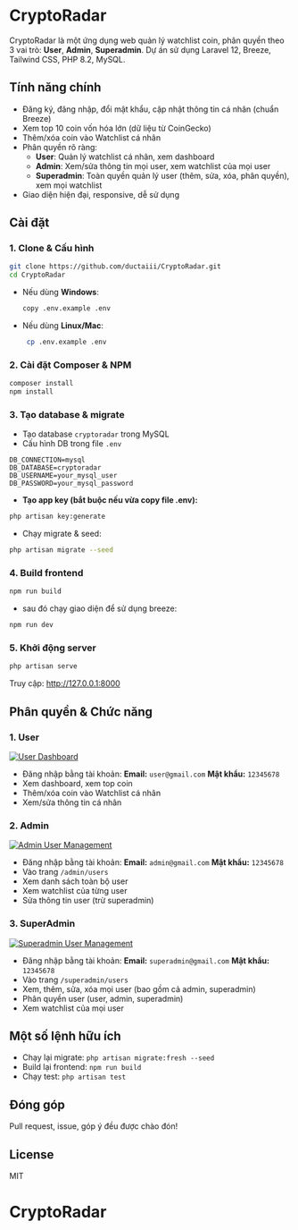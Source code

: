 # CryptoRadar

CryptoRadar là một ứng dụng web quản lý watchlist coin, phân quyền theo 3 vai trò: **User**, **Admin**, **Superadmin**. Dự án sử dụng Laravel 12, Breeze, Tailwind CSS, PHP 8.2, MySQL.

## Tính năng chính

- Đăng ký, đăng nhập, đổi mật khẩu, cập nhật thông tin cá nhân (chuẩn Breeze)
- Xem top 10 coin vốn hóa lớn (dữ liệu từ CoinGecko)
- Thêm/xóa coin vào Watchlist cá nhân
- Phân quyền rõ ràng:
	- **User**: Quản lý watchlist cá nhân, xem dashboard
	- **Admin**: Xem/sửa thông tin mọi user, xem watchlist của mọi user
	- **Superadmin**: Toàn quyền quản lý user (thêm, sửa, xóa, phân quyền), xem mọi watchlist
- Giao diện hiện đại, responsive, dễ sử dụng

## Cài đặt

### 1. Clone & Cấu hình

```sh
git clone https://github.com/ductaiii/CryptoRadar.git
cd CryptoRadar
```
- Nếu dùng **Windows**:
    ```sh
    copy .env.example .env
    ```
- Nếu dùng **Linux/Mac**:
   ```sh
    cp .env.example .env
    ```

### 2. Cài đặt Composer & NPM
```sh
composer install
npm install
```

### 3. Tạo database & migrate
- Tạo database `cryptoradar` trong MySQL
- Cấu hình DB trong file `.env`

```env
DB_CONNECTION=mysql
DB_DATABASE=cryptoradar
DB_USERNAME=your_mysql_user
DB_PASSWORD=your_mysql_password
```

- **Tạo app key (bắt buộc nếu vừa copy file .env):**
```sh
php artisan key:generate
```

- Chạy migrate & seed:
```sh
php artisan migrate --seed
```

### 4. Build frontend
```sh
npm run build
```
- sau đó chạy giao diện để sử dụng breeze:
```sh
npm run dev
```

### 5. Khởi động server
```sh
php artisan serve
```

Truy cập: http://127.0.0.1:8000

## Phân quyền & Chức năng


### 1. User
[![User Dashboard](https://i.postimg.cc/fTxP2LFy/user.png)](https://postimg.cc/JGzKt1RC)
- Đăng nhập bằng tài khoản:
  **Email:** `user@gmail.com`
  **Mật khẩu:** `12345678`
- Xem dashboard, xem top coin
- Thêm/xóa coin vào Watchlist cá nhân
- Xem/sửa thông tin cá nhân


### 2. Admin
[![Admin User Management](https://i.postimg.cc/vmcFNyfj/admin.png)](https://postimg.cc/d7PxhzWm)
- Đăng nhập bằng tài khoản:
  **Email:** `admin@gmail.com`
  **Mật khẩu:** `12345678`
- Vào trang `/admin/users`
- Xem danh sách toàn bộ user
- Xem watchlist của từng user
- Sửa thông tin user (trừ superadmin)


### 3. SuperAdmin
[![Superadmin User Management](https://i.postimg.cc/vZKSDV6d/superadmin.png)](https://postimg.cc/K1n5H4N9)
- Đăng nhập bằng tài khoản:
  **Email:** `superadmin@gmail.com`
  **Mật khẩu:** `12345678`
- Vào trang `/superadmin/users`
- Xem, thêm, sửa, xóa mọi user (bao gồm cả admin, superadmin)
- Phân quyền user (user, admin, superadmin)
- Xem watchlist của mọi user

## Một số lệnh hữu ích
- Chạy lại migrate: `php artisan migrate:fresh --seed`
- Build lại frontend: `npm run build`
- Chạy test: `php artisan test`

## Đóng góp
Pull request, issue, góp ý đều được chào đón!

## License
MIT
# CryptoRadar

